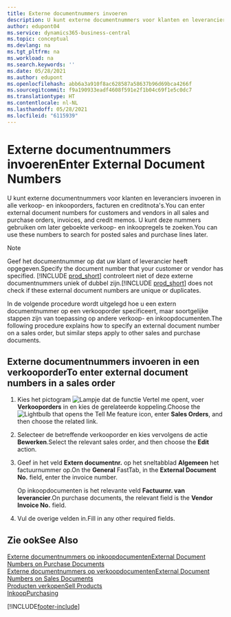 ```yaml
---
title: Externe documentnummers invoeren
description: U kunt externe documentnummers voor klanten en leveranciers invoeren in alle verkoop- en inkooporders, facturen en creditnota's. U kunt deze nummers gebruiken om later geboekte verkoop- en inkoopregels te zoeken.
author: edupont04
ms.service: dynamics365-business-central
ms.topic: conceptual
ms.devlang: na
ms.tgt_pltfrm: na
ms.workload: na
ms.search.keywords: ''
ms.date: 05/28/2021
ms.author: edupont
ms.openlocfilehash: abb6a3a910f8ac628587a58637b96d69bca4266f
ms.sourcegitcommit: f9a190933eadf4608f591e2f1b04c69f1e5c0dc7
ms.translationtype: HT
ms.contentlocale: nl-NL
ms.lasthandoff: 05/28/2021
ms.locfileid: "6115939"
---
```

# <a name="enter-external-document-numbers"></a><span data-ttu-id="26a23-104">Externe documentnummers invoeren</span><span class="sxs-lookup"><span data-stu-id="26a23-104">Enter External Document Numbers</span></span>

<span data-ttu-id="26a23-105">U kunt externe documentnummers voor klanten en leveranciers invoeren in alle verkoop- en inkooporders, facturen en creditnota's.</span><span class="sxs-lookup"><span data-stu-id="26a23-105">You can enter external document numbers for customers and vendors in all sales and purchase orders, invoices, and credit memos.</span></span> <span data-ttu-id="26a23-106">U kunt deze nummers gebruiken om later geboekte verkoop- en inkoopregels te zoeken.</span><span class="sxs-lookup"><span data-stu-id="26a23-106">You can use these numbers to search for posted sales and purchase lines later.</span></span>  

> [!NOTE]
> <span data-ttu-id="26a23-107">Geef het documentnummer op dat uw klant of leverancier heeft opgegeven.</span><span class="sxs-lookup"><span data-stu-id="26a23-107">Specify the document number that your customer or vendor has specified.</span></span> <span data-ttu-id="26a23-108">[!INCLUDE [prod_short](includes/prod_short.md)] controleert niet of deze externe documentnummers uniek of dubbel zijn.</span><span class="sxs-lookup"><span data-stu-id="26a23-108">[!INCLUDE [prod_short](includes/prod_short.md)] does not check if these external document numbers are unique or duplicates.</span></span>

<span data-ttu-id="26a23-109">In de volgende procedure wordt uitgelegd hoe u een extern documentnummer op een verkooporder specificeert, maar soortgelijke stappen zijn van toepassing op andere verkoop- en inkoopdocumenten.</span><span class="sxs-lookup"><span data-stu-id="26a23-109">The following procedure explains how to specify an external document number on a sales order, but similar steps apply to other sales and purchase documents.</span></span>

## <a name="to-enter-external-document-numbers-in-a-sales-order"></a><span data-ttu-id="26a23-110">Externe documentnummers invoeren in een verkooporder</span><span class="sxs-lookup"><span data-stu-id="26a23-110">To enter external document numbers in a sales order</span></span>  

1. <span data-ttu-id="26a23-111">Kies het pictogram ![Lampje dat de functie Vertel me opent](media/ui-search/search_small.png "Vertel me wat u wilt doen"), voer **Verkooporders** in en kies de gerelateerde koppeling.</span><span class="sxs-lookup"><span data-stu-id="26a23-111">Choose the ![Lightbulb that opens the Tell Me feature](media/ui-search/search_small.png "Tell me what you want to do") icon, enter **Sales Orders**, and then choose the related link.</span></span>  
2. <span data-ttu-id="26a23-112">Selecteer de betreffende verkooporder en kies vervolgens de actie **Bewerken**.</span><span class="sxs-lookup"><span data-stu-id="26a23-112">Select the relevant sales order, and then choose the **Edit** action.</span></span>  
3. <span data-ttu-id="26a23-113">Geef in het veld **Extern documentnr.** op het sneltabblad **Algemeen** het factuurnummer op.</span><span class="sxs-lookup"><span data-stu-id="26a23-113">On the **General** FastTab, in the **External Document No.** field, enter the invoice number.</span></span>  

    <span data-ttu-id="26a23-114">Op inkoopdocumenten is het relevante veld **Factuurnr. van leverancier**.</span><span class="sxs-lookup"><span data-stu-id="26a23-114">On purchase documents, the relevant field is the **Vendor Invoice No.** field.</span></span>
4. <span data-ttu-id="26a23-115">Vul de overige velden in.</span><span class="sxs-lookup"><span data-stu-id="26a23-115">Fill in any other required fields.</span></span>  

## <a name="see-also"></a><span data-ttu-id="26a23-116">Zie ook</span><span class="sxs-lookup"><span data-stu-id="26a23-116">See Also</span></span>

[<span data-ttu-id="26a23-117">Externe documentnummers op inkoopdocumenten</span><span class="sxs-lookup"><span data-stu-id="26a23-117">External Document Numbers on Purchase Documents</span></span>](purchasing-ext-doc-no.md)  
[<span data-ttu-id="26a23-118">Externe documentnummers op verkoopdocumenten</span><span class="sxs-lookup"><span data-stu-id="26a23-118">External Document Numbers on Sales Documents</span></span>](sales-how-invoice-sales.md#external-document-numbers)  
[<span data-ttu-id="26a23-119">Producten verkopen</span><span class="sxs-lookup"><span data-stu-id="26a23-119">Sell Products</span></span>](sales-how-sell-products.md)  
[<span data-ttu-id="26a23-120">Inkoop</span><span class="sxs-lookup"><span data-stu-id="26a23-120">Purchasing</span></span>](purchasing-manage-purchasing.md)  

[!INCLUDE[footer-include](includes/footer-banner.md)]